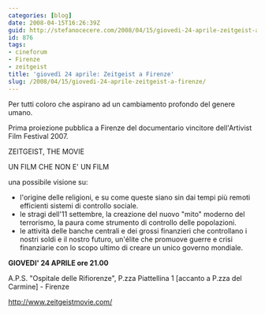 ```yaml
---
categories: [blog]
date: 2008-04-15T16:26:39Z
guid: http://stefanocecere.com/2008/04/15/giovedi-24-aprile-zeitgeist-a-firenze/
id: 876
tags:
- cineforum
- Firenze
- zeitgeist
title: 'giovedì 24 aprile: Zeitgeist a Firenze'
slug: /2008/04/15/giovedi-24-aprile-zeitgeist-a-firenze/
---
```


Per tutti coloro che aspirano ad un cambiamento profondo del genere umano.
  
Prima proiezione pubblica a Firenze del documentario vincitore dell'Artivist Film Festival 2007.

ZEITGEIST, THE MOVIE
  
UN FILM CHE NON E' UN FILM
  
una possibile visione su:

- l'origine delle religioni, e su come queste siano sin dai tempi più remoti efficienti sistemi di controllo sociale.
- le stragi dell'11 settembre, la creazione del nuovo "mito" moderno del terrorismo, la paura come strumento di controllo delle popolazioni.
- le attività delle banche centrali e dei grossi finanzieri che controllano i nostri soldi e il nostro futuro, un'élite che promuove guerre e crisi finanziarie con lo scopo ultimo di creare un unico governo mondiale.

**GIOVEDI' 24 APRILE ore 21.00**
  
A.P.S. "Ospitale delle Rifiorenze", P.zza Piattellina 1 [accanto a P.zza del Carmine] - Firenze
  
<http://www.zeitgeistmovie.com/>